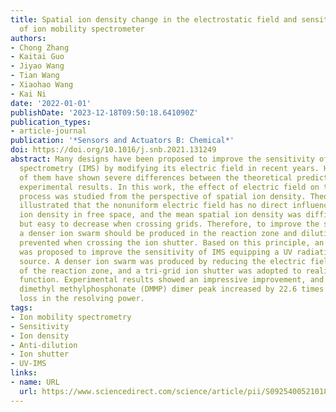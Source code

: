 ```yaml
---
title: Spatial ion density change in the electrostatic field and sensitivity improvement
  of ion mobility spectrometer
authors:
- Chong Zhang
- Kaitai Guo
- Jiyao Wang
- Tian Wang
- Xiaohao Wang
- Kai Ni
date: '2022-01-01'
publishDate: '2023-12-18T09:50:18.641090Z'
publication_types:
- article-journal
publication: '*Sensors and Actuators B: Chemical*'
doi: https://doi.org/10.1016/j.snb.2021.131249
abstract: Many designs have been proposed to improve the sensitivity of ion mobility
  spectrometry (IMS) by modifying its electric field in recent years. However, most
  of them have shown severe differences between the theoretical predictions and the
  experimental results. In this work, the effect of electric field on the drifting
  process was studied from the perspective of spatial ion density. Theoretical derivation
  illustrated that the nonuniform electric field has no direct influence on the spatial
  ion density in free space, and the mean spatial ion density was difficult to increase
  but easy to decrease when crossing grids. Therefore, to improve the sensitivity,
  a denser ion swarm should be produced in the reaction zone and dilution should be
  prevented when crossing the ion shutter. Based on this principle, an optimized design
  was proposed to improve the sensitivity of IMS equipping a UV radiation ionization
  source. A denser ion swarm was produced by reducing the electric field strength
  of the reaction zone, and a tri-grid ion shutter was adopted to realize the anti-dilution
  function. Experimental results showed an impressive improvement, and the SNR of
  dimethyl methylphosphonate (DMMP) dimer peak increased by 22.6 times without any
  loss in the resolving power.
tags:
- Ion mobility spectrometry
- Sensitivity
- Ion density
- Anti-dilution
- Ion shutter
- UV-IMS
links:
- name: URL
  url: https://www.sciencedirect.com/science/article/pii/S0925400521018177
---
```

